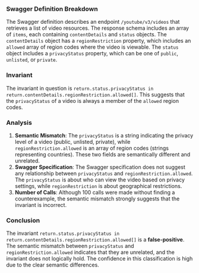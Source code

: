 ### Swagger Definition Breakdown
The Swagger definition describes an endpoint `/youtube/v3/videos` that retrieves a list of video resources. The response schema includes an array of `items`, each containing `contentDetails` and `status` objects. The `contentDetails` object has a `regionRestriction` property, which includes an `allowed` array of region codes where the video is viewable. The `status` object includes a `privacyStatus` property, which can be one of `public`, `unlisted`, or `private`.

### Invariant
The invariant in question is `return.status.privacyStatus in return.contentDetails.regionRestriction.allowed[]`. This suggests that the `privacyStatus` of a video is always a member of the `allowed` region codes.

### Analysis
1. **Semantic Mismatch**: The `privacyStatus` is a string indicating the privacy level of a video (public, unlisted, private), while `regionRestriction.allowed` is an array of region codes (strings representing countries). These two fields are semantically different and unrelated.
2. **Swagger Specification**: The Swagger specification does not suggest any relationship between `privacyStatus` and `regionRestriction.allowed`. The `privacyStatus` is about who can view the video based on privacy settings, while `regionRestriction` is about geographical restrictions.
3. **Number of Calls**: Although 100 calls were made without finding a counterexample, the semantic mismatch strongly suggests that the invariant is incorrect.

### Conclusion
The invariant `return.status.privacyStatus in return.contentDetails.regionRestriction.allowed[]` is a **false-positive**. The semantic mismatch between `privacyStatus` and `regionRestriction.allowed` indicates that they are unrelated, and the invariant does not logically hold. The confidence in this classification is high due to the clear semantic differences.
